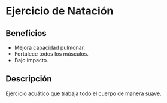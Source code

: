 # Ejercicio de Natación

## Beneficios
- Mejora capacidad pulmonar.
- Fortalece todos los músculos.
- Bajo impacto.

## Descripción
Ejercicio acuático que trabaja todo el cuerpo de manera suave.
